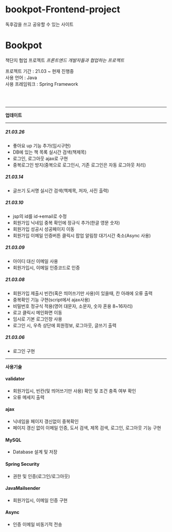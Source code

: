 # bookpot-Frontend-project
독후감을 쓰고 공유할 수 있는 사이트
# Bookpot
책단지 협업 프로젝트
*프론트엔드 개발자들과 협업하는 프로젝트*  

프로젝트 기간 : 21.03 ~ 현재 진행중  
사용 언어 : Java  
사용 프레임워크 : Spring Framework  

<br/><br/>
___
**업데이트**
___
##### 21.03.26
 - 좋아요 up 기능 추가(임시구현)
 - DB에 있는 책 목록 실시간 검색(책제목)
 - 로그인, 로그아웃 ajax로 구현
 - 중복로그인 방지(중복으로 로그인시, 기존 로그인은 자동 로그아웃 처리)
##### 21.03.14
 - 글쓰기 도서명 실시간 검색(책제목, 저자, 사진 출력)
##### 21.03.10
 - jsp의 id를 id->email로 수정
 - 회원가입 닉네임 중복 확인에 정규식 추가(한글 영문 숫자)
 - 회원가입 성공시 성공페이지 이동
 - 회원가입 이메일 인증버튼 클릭시 팝업 알림창 대기시간 축소(Async 사용)
##### 21.03.09
 - 아이디 대신 이메일 사용
 - 회원가입시, 이메일 인증코드로 인증
##### 21.03.08
 - 회원가입 제출시 빈칸(혹은 띄어쓰기만 사용)이 있을때, 칸 아래에 오류 출력
 - 중복확인 기능 구현(script에서 ajax사용)
 - 비밀번호 정규식 적용(영어 대문자, 소문자, 숫자 혼용 8~16자리)
 - 로고 클릭시 메인화면 이동
 - 임시로 기본 로그인창 사용
 - 로그인 시, 우측 상단에 회원정보, 로그아웃, 글쓰기 출력
##### 21.03.06
 - 로그인 구현
 ----

**사용기술**
  #### validator
 - 회원가입시, 빈칸(및 띄어쓰기만 사용) 확인 및 조건 충족 여부 확인
 - 오류 메세지 출력
  #### ajax
 - 닉네임을 페이지 갱신없이 중복확인
 - 페이지 갱신 없이 이메일 인증, 도서 검색, 제목 검색, 로그인, 로그아웃 기능 구현
  #### MySQL
 - Database 설계 및 저장
  #### Spring Security
 - 권한 및 인증(로그인/로그아웃)
  #### JavaMailsender
 - 회원가입시, 이메일 인증 구현
  #### Async
 - 인증 이메일 비동기적 전송